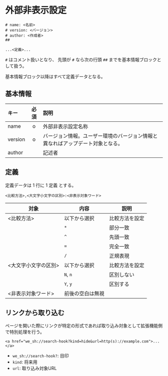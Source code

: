 # 外部非表示設定

```
# name: <名前>
# version: <バージョン>
# author: <作成者>
##

...<定義>...

```

`#` はコメント扱いとなり、
先頭が `#` なら次の行頭 `##` までを基本情報ブロックとして扱う。

基本情報ブロック以降はすべて定義データとなる。

## 基本情報

| キー | 必須 | 説明 |
|:---|:---:|:---|
| name | o | 外部非表示設定名称 |
| version | o | バージョン情報。ユーザー環境のバージョン情報と異なればアップデート対象となる。 |
| author |   | 記述者 |

## 定義

定義データは 1 行に 1 定義 とする。

`<比較方法>,<大文字小文字の区別>:<非表示対象ワード>`

| 対象 | 内容 | 説明 |
|---|---|---|
| <比較方法> | 以下から選択 | 比較方法を設定 |
|            | `*` | 部分一致 |
|            | `^` | 先頭一致 |
|            | `=` | 完全一致 |
|            | `/` | 正規表現 |
| <大文字小文字の区別> | 以下から選択 | 比較方法を設定 |
|                      | `N`, `n` | 区別しない |
|                      | `Y`, `y` | 区別する |
| <非表示対象ワード> | 前後の空白は無視 |  |


## リンクから取り込む

ページを開いた際にリンクが特定の形式であれば取り込み対象として拡張機能側で特別処理を行う。

`<a href="we_sh://search-hook?kind=hide&url=http(s)://example.com">...</a>`

* `we_sh://search-hook?`: 目印
* `kind`: 将来用
* `url`: 取り込み対象URL
